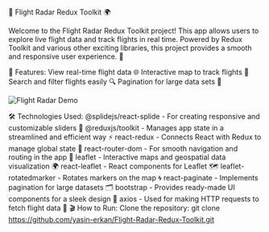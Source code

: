 🛫 Flight Radar Redux Toolkit 🌍

Welcome to the Flight Radar Redux Toolkit project! This app allows users to explore live flight data and track flights in real time. Powered by Redux Toolkit and various other exciting libraries, this project provides a smooth and responsive user experience. 🎉


🚀 Features:
View real-time flight data 🌐
Interactive map to track flights 📍
Search and filter flights easily 🔍
Pagination for large data sets 📑


 
![Flight Radar Demo](./Flight-radar-redux-toolkit-gif.gif)

🛠️ Technologies Used:
@splidejs/react-splide - For creating responsive and customizable sliders 📸
@reduxjs/toolkit - Manages app state in a streamlined and efficient way ⚡
react-redux - Connects React with Redux to manage global state 🔗
react-router-dom - For smooth navigation and routing in the app 🔄
leaflet - Interactive maps and geospatial data visualization 🌍
react-leaflet - React components for Leaflet 🗺️
leaflet-rotatedmarker - Rotates markers on the map 🌀
react-paginate - Implements pagination for large datasets 🗂️
bootstrap - Provides ready-made UI components for a sleek design 💅
axios - Used for making HTTP requests to fetch flight data 📡
🎬 How to Run:
Clone the repository:
git clone https://github.com/yasin-erkan/Flight-Radar-Redux-Toolkit.git

